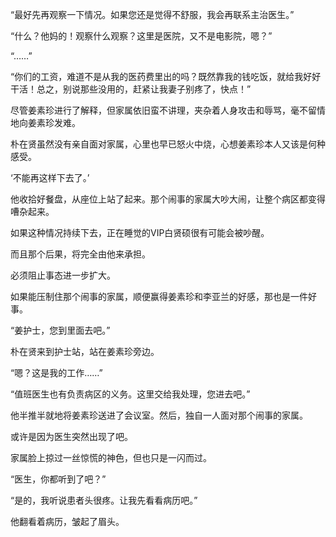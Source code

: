 “最好先再观察一下情况。如果您还是觉得不舒服，我会再联系主治医生。”

“什么？他妈的！观察什么观察？这里是医院，又不是电影院，嗯？”

“……”

“你们的工资，难道不是从我的医药费里出的吗？既然靠我的钱吃饭，就给我好好干活！总之，别说那些没用的，赶紧让我妻子别疼了，快点！”

尽管姜素珍进行了解释，但家属依旧蛮不讲理，夹杂着人身攻击和辱骂，毫不留情地向姜素珍发难。

朴在贤虽然没有亲自面对家属，心里也早已怒火中烧，心想姜素珍本人又该是何种感受。

‘不能再这样下去了。’

他收拾好餐盘，从座位上站了起来。那个闹事的家属大吵大闹，让整个病区都变得嘈杂起来。

如果这种情况持续下去，正在睡觉的VIP白贤硕很有可能会被吵醒。

而且那个后果，将完全由他来承担。

必须阻止事态进一步扩大。

如果能压制住那个闹事的家属，顺便赢得姜素珍和李亚兰的好感，那也是一件好事。

“姜护士，您到里面去吧。”

朴在贤来到护士站，站在姜素珍旁边。

“嗯？这是我的工作……”

“值班医生也有负责病区的义务。这里交给我处理，您进去吧。”

他半推半就地将姜素珍送进了会议室。然后，独自一人面对那个闹事的家属。

或许是因为医生突然出现了吧。

家属脸上掠过一丝惊慌的神色，但也只是一闪而过。

“医生，你都听到了吧？”

“是的，我听说患者头很疼。让我先看看病历吧。”

他翻看着病历，皱起了眉头。